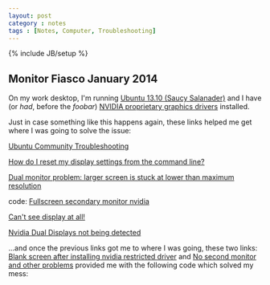 ```yaml
---
layout: post
category : notes
tags : [Notes, Computer, Troubleshooting]
---
```

{% include JB/setup %}

## Monitor Fiasco January 2014

On my work desktop, I'm running [Ubuntu 13.10 (Saucy Salanader)](http://releases.ubuntu.com/saucy/) and I have (or <i>had</i>, before the <i>foobar</i>) [NVIDIA proprietary graphics drivers](http://www.nvidia.com/object/unix.html) installed.

Just in case something like this happens again, these links helped me get where I was going to solve the issue:

[Ubuntu Community Troubleshooting](https://help.ubuntu.com/community/Troubleshooting)

[How do I reset my display settings from the command line?](http://askubuntu.com/questions/223486/how-do-i-reset-my-display-settings-from-the-command-line)

[Dual monitor problem: larger screen is stuck at lower than maximum resolution](http://ubuntuforums.org/showthread.php?t=2074912)

code: [Fullscreen secondary monitor nvidia](http://pastebin.com/mcweUUZm)

[Can't see display at all!](https://answers.launchpad.net/ubuntu/+source/xserver-xorg-video-intel/+question/89714)

[Nvidia Dual Displays not being detected](http://askubuntu.com/questions/103317/nvidia-dual-displays-not-being-detected)

...and once the previous links got me to where I was going, these two links: [Blank screen after installing nvidia restricted driver](http://askubuntu.com/questions/41681/blank-screen-after-installing-nvidia-restricted-driver) and [No second monitor and other problems](http://askubuntu.com/questions/288541/13-04-nvidia-geforce-8800-gts-no-second-monitor-and-other-problems) provided me with the following code which solved my mess:


